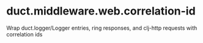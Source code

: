 # duct.middleware.web.correlation-id
Wrap duct.logger/Logger entries,  ring responses, and clj-http requests with correlation ids

